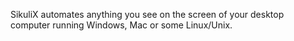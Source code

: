 SikuliX automates anything you see on the screen of your desktop computer running Windows, Mac or some Linux/Unix.